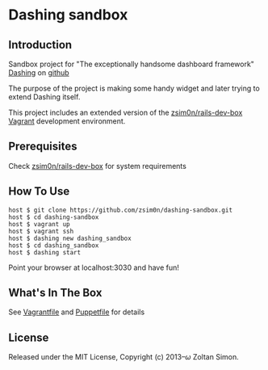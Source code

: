 # Dashing sandbox

## Introduction

Sandbox project for "The exceptionally handsome dashboard framework" [Dashing](http://shopify.github.io/dashing/) on [github](https://github.com/Shopify/dashing) 

The purpose of the project is making some handy widget and later trying to extend Dashing itself. 

This project includes an extended version of the [zsim0n/rails-dev-box](https://github.com/zsim0n/rails-dev-box) [Vagrant](http://vagrantup.com/) development environment.

## Prerequisites

Check [zsim0n/rails-dev-box](https://github.com/zsim0n/rails-dev-box) for system requirements

## How To Use
    host $ git clone https://github.com/zsim0n/dashing-sandbox.git
    host $ cd dashing-sandbox
    host $ vagrant up
    host $ vagrant ssh
    host $ dashing new dashing_sandbox
    host $ cd dashing_sandbox
    host $ dashing start
    
Point your browser at localhost:3030 and have fun!

## What's In The Box

See 
[Vagrantfile](http://github.com/zsim0n/rails-dev-box/blob/master/Vagrantfile) 
and
[Puppetfile](https://github.com/zsim0n/rails-dev-box/blob/master/puppet/Puppetfile) 
for details

## License

Released under the MIT License, Copyright (c) 2013–<i>ω</i> Zoltan Simon.
